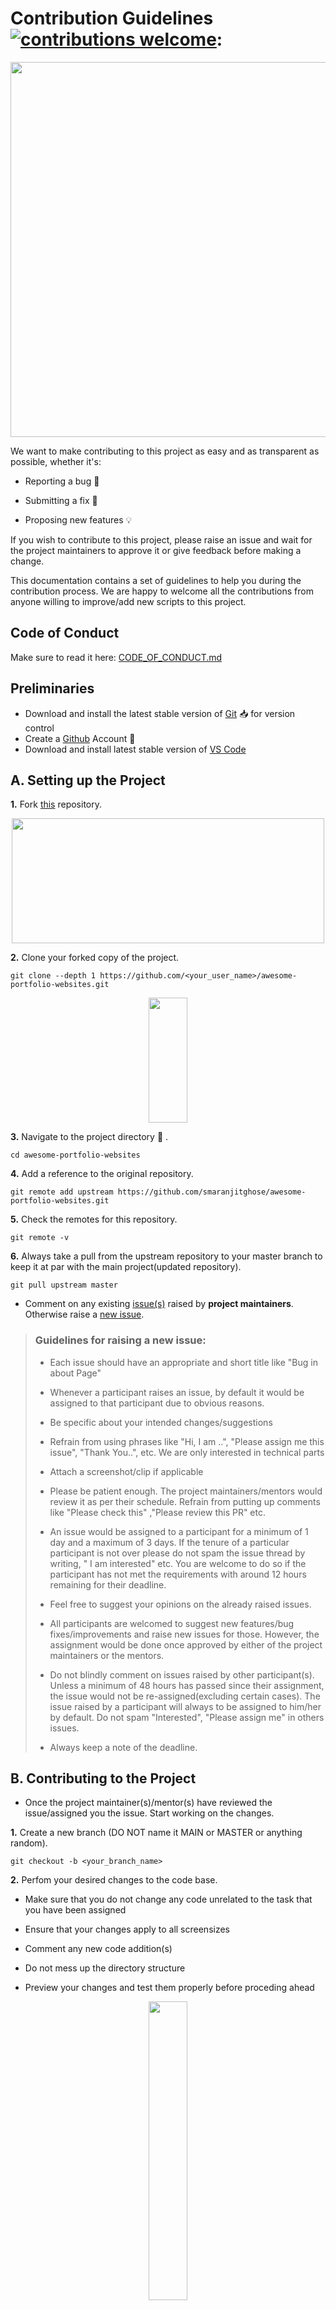 # Contribution Guidelines [![contributions welcome](https://img.shields.io/badge/contributions-welcome-brightgreen.svg?style=flat)](https://github.com/smaranjitghose/awesome-portfolio-websites/issues):


<p align="center"><img src="./readme_assets/Contribute.png" width=600></p>

We want to make contributing to this project as easy and as transparent as possible, whether it's:<br>

- Reporting a bug :bug:

- Submitting a fix :mag_right:

- Proposing new features :bulb:

If you wish to contribute to this project, please raise an issue and wait for the project maintainers to approve it or give feedback before making a change.

This documentation contains a set of guidelines to help you during the contribution process. We are happy to welcome all the contributions from anyone willing to improve/add new scripts to this project. 

## Code of Conduct

Make sure to read it here: [CODE_OF_CONDUCT.md](CODE_OF_CONDUCT.md)


## Preliminaries

- Download and install the latest stable version of [Git](https://git-scm.com/downloads) 📥 for version control
- Create a [Github](https://github.com/join) Account 📇
- Download and install latest stable version of [VS Code](https://code.visualstudio.com/download)

##   A. Setting up the Project

**1.**  Fork [this](https://github.com/smaranjitghose/awesome-portfolio-websites) repository.

<p align="center"><img src="readme_assets\Fork_Repo.gif" width="500" height="200" /></p>


**2.**  Clone your forked copy of the project.

```
git clone --depth 1 https://github.com/<your_user_name>/awesome-portfolio-websites.git
```
<p align="center"><img width=35% src="readme_assets\clone_repo.gif" width="500" height="200" /></p>

**3.** Navigate to the project directory :file_folder: .

```
cd awesome-portfolio-websites
```

**4.** Add a reference to the original repository.

```
git remote add upstream https://github.com/smaranjitghose/awesome-portfolio-websites.git 
```

**5.** Check the remotes for this repository.

```
git remote -v
```

**6.** Always take a pull from the upstream repository to your master branch to keep it at par with the main project(updated repository).

```
git pull upstream master
```

- Comment on any existing [issue(s)](https://github.com/smaranjitghose/awesome-portfolio-websites/issues) raised by **project maintainers**. Otherwise raise a [new issue](https://github.com/smaranjitghose/awesome-portfolio-websites/issues/new).

> ### Guidelines for raising a new issue:
>
> - Each issue should have an appropriate and short title like "Bug in about Page"
>
> - Whenever a participant raises an issue, by default it would be assigned to that participant due to obvious reasons. 
>
> - Be specific about your intended changes/suggestions
>
> - Refrain from using phrases like "Hi, I am ..", "Please assign me this issue", "Thank You..", etc. We are only interested in technical parts
>
> - Attach a screenshot/clip if applicable
>
> - Please be patient enough. The project maintainers/mentors would review it as per their schedule. Refrain from putting up comments like "Please check this" ,"Please review this PR" etc.
>
>-  An issue would be assigned to a participant for a minimum of 1 day and a maximum of 3 days. If the tenure of a particular participant is not over please do not spam the issue thread by writing, " I am interested" etc. You are welcome to do so if the participant has not met the requirements with around 12 hours remaining for their deadline.
>
> - Feel free to suggest your opinions on the already raised issues.
>
> - All participants are welcomed to suggest new features/bug fixes/improvements and raise new issues for those. However, the assignment would be done once approved by either of the project maintainers or the mentors.
>
> - Do not blindly comment on issues raised by other participant(s). Unless a minimum of 48 hours has passed since their assignment, the issue would not be re-assigned(excluding certain cases). The issue raised by a participant will always to be assigned to him/her by default. Do not spam "Interested", "Please assign me" in others issues.
>
> - Always keep a note of the deadline.

##  B. Contributing to the Project

- Once the project maintainer(s)/mentor(s) have reviewed the issue/assigned you the issue. Start working on the changes.

**1.** Create a new branch (DO NOT name it MAIN or MASTER or anything random).

```
git checkout -b <your_branch_name>
```

**2.** Perfom your desired changes to the code base.
- Make sure that you do not change any code unrelated to the task that you have been assigned

- Ensure that your changes apply to all screensizes

- Comment any new code addition(s)

- Do not mess up the directory structure

- Preview your changes and test them properly before proceding ahead

<p align="center"><img width=35% src="https://media2.giphy.com/media/L1R1tvI9svkIWwpVYr/giphy.gif?cid=ecf05e47pzi2rpig0vc8pjusra8hiai1b91zgiywvbubu9vu&rid=giphy.gif"></p>

- Make a small clip or take screenshots before and after making changes.


**3.** Track your changes:heavy_check_mark: 

```
git add . 
```

**4.** Commit your changes .

```
git commit -m "Relevant message"  (usually title of the pull request)
```
- **Make sure to condense your changes into a single commit**.

**5.** Push the committed changes in your feature branch to your remote repo.

```
git push -u origin <your_branch_name>
```

**6.** To create a pull request, click on `compare and pull requests`. Please ensure you compare your feature branch to the desired branch of the repo you are suppose to make a PR to.

<img src="./readme_assets/ComparePR.png" width=600>

**7.** Then add an appropriate title and description to your pull request that explains your changes and efforts done.


**8.** Click on `Create Pull Request`.

<img src="./readme_assets/CreatePR.png" width=600>

> ### Guidelines for raising a pull request:
>
> - Each pull request should have an appropriate and short title like "Fixed Bug in About Page"
>
> - In case of multiple commits, please perform a rebase and make a squash commit before giving the pull request.
>
> - Pull Requests without a description would often not be reviewed. Make sure you describe your intended changes in the description section of the pull request. (Use bullet points and phrases)
>
> - Make sure to refer the respective issue in the respective PR using phrases like `Resolves #issue_number` or `Closes #issue_number`.  Here's an example to raise a PR:
```
 Fixes #640

# Work Done:

- Fixed Responsiveness bug in the MOOC Section of the Education Page
- Made the Favicon more optimized
- ...
- ...
- ...

# Relevant Screenshots/Gifs
```

> - Refrain from using phrases like "Hi, I am ..", "Please merge me this PR", "Thank You..", etc. We are only interested in technical parts.
>
> - Attach a screenshot/clip of the change(s).
>
> - Please be patient enough. The project maintainers/mentors would review it as per their schedule. Please do not start putting comments like "Please check this" etc.
>
> - Not every PR would be merged directly. In majority of the scenarios, we would be offering some additional suggestions which are to be incorporated in the same PR with a squash commit.
>
> - Look out for possible merge conflicts. Please add comments required, this makes your code readable.
>
>- Make sensible variable names. For example, card1 is quite ambiguous but education_card implies what that variable is declared for.
>
> - Although we support feedback from everyone in all phases of development, it is highly advised not to put any negative comments in other participant's pull requests.
>
> - Always keep a note of the deadline.


**9.** Voila :exclamation: You have made a PR to the awesome-developer-portfolio project :boom: . Sit back patiently and relax while the project maintainers review your PR. Please understand at times the time can vary from a few hours to a few days.

<p align="center"><img src="https://media.giphy.com/media/5mCQOcUfywmyI/giphy.gif" width=35%></p>

